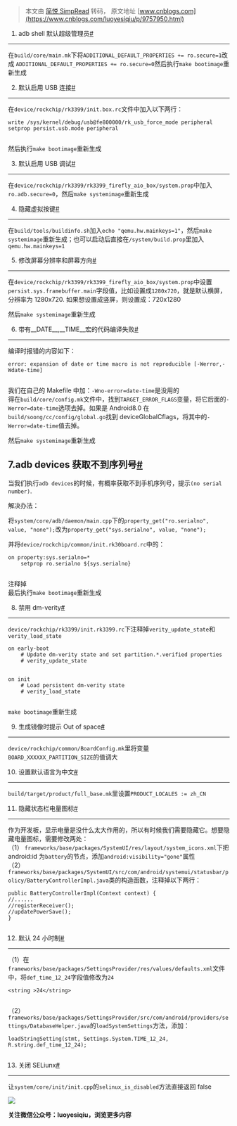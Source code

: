 > 本文由 [简悦 SimpRead](http://ksria.com/simpread/) 转码， 原文地址 [www.cnblogs.com](https://www.cnblogs.com/luoyesiqiu/p/9757950.html)

1. adb shell 默认超级管理员[#](#1-adb-shell-默认超级管理员)
---------------------------------------------

在`build/core/main.mk`下将`ADDITIONAL_DEFAULT_PROPERTIES += ro.secure=1`改成 `ADDITIONAL_DEFAULT_PROPERTIES += ro.secure=0`然后执行`make bootimage`重新生成

2. 默认启用 USB 连接[#](#2默认启用usb连接)
------------------------------

在`device/rockchip/rk3399/init.box.rc`文件中加入以下两行：

```
write /sys/kernel/debug/usb@fe800000/rk_usb_force_mode peripheral
setprop persist.usb.mode peripheral


```

然后执行`make bootimage`重新生成

3. 默认启用 USB 调试[#](#3默认启用usb调试)
------------------------------

在`device/rockchip/rk3399/rk3399_firefly_aio_box/system.prop`中加入`ro.adb.secure=0`，然后`make systemimage`重新生成

4. 隐藏虚拟按键[#](#4隐藏虚拟按键)
----------------------

在`build/tools/buildinfo.sh`加入`echo "qemu.hw.mainkeys=1"`，然后`make systemimage`重新生成；也可以启动后直接在`/system/build.prop`里加入`qemu.hw.mainkeys=1`

5. 修改屏幕分辨率和屏幕方向[#](#5修改屏幕分辨率和屏幕方向)
----------------------------------

在`device/rockchip/rk3399/rk3399_firefly_aio_box/system.prop`中设置`persist.sys.framebuffer.main`字段值，比如设置成`1280x720`，就是默认横屏，分辨率为 1280x720. 如果想设置成竖屏，则设置成：720x1280

然后`make systemimage`重新生成

6. 带有__DATE__,__TIME__宏的代码编译失败[#](#6带有__date____time__宏的代码编译失败)
---------------------------------------------------------------

编译时报错的内容如下：

```
error: expansion of date or time macro is not reproducible [-Werror,-Wdate-time]


```

我们在自己的 Makefile 中加：`-Wno-error=date-time`是没用的  
得在`build/core/config.mk`文件中，找到`TARGET_ERROR_FLAGS`变量，将它后面的`-Werror=date-time`选项去掉。如果是 Android8.0 在`build/soong/cc/config/global.go`找到 deviceGlobalCflags，将其中的`-Werror=date-time`值去掉。

然后`make systemimage`重新生成

7.adb devices 获取不到序列号[#](#7adb-devices获取不到序列号)
----------------------------------------------

当我们执行`adb devices`的时候，有概率获取不到手机序列号，提示`(no serial number)`.

解决办法：

将`system/core/adb/daemon/main.cpp`下的`property_get("ro.serialno", value, "none");`改为`property_get("sys.serialno", value, "none");`

并将`device/rockchip/common/init.rk30board.rc`中的：

```
on property:sys.serialno=*
    setprop ro.serialno ${sys.serialno}


```

注释掉  
最后执行`make bootimage`重新生成

8. 禁用 dm-verity[#](#8禁用dm-verity)
---------------------------------

`device/rockchip/rk3399/init.rk3399.rc`下注释掉`verity_update_state`和`verity_load_state`

```
on early-boot
    # Update dm-verity state and set partition.*.verified properties
    # verity_update_state


```

```
on init
    # Load persistent dm-verity state
    # verity_load_state


```

`make bootimage`重新生成

9. 生成镜像时提示 Out of space[#](#9生成镜像时提示out-of-space)
-------------------------------------------------

`device/rockchip/common/BoardConfig.mk`里将变量`BOARD_XXXXXX_PARTITION_SIZE`的值调大

10. 设置默认语言为中文[#](#10设置默认语言为中文)
------------------------------

`build/target/product/full_base.mk`里设置`PRODUCT_LOCALES := zh_CN`

11. 隐藏状态栏电量图标[#](#11隐藏状态栏电量图标)
------------------------------

作为开发板，显示电量是没什么太大作用的，所以有时候我们需要隐藏它。想要隐藏电量图标，需要修改两处：  
（1） `frameworks/base/packages/SystemUI/res/layout/system_icons.xml`下把 android:id 为`battery`的节点，添加`android:visibility="gone"`属性  
（2） `frameworks/base/packages/SystemUI/src/com/android/systemui/statusbar/policy/BatteryControllerImpl.java`类的构造函数，注释掉以下两行：

```
public BatteryControllerImpl(Context context) {
//......
//registerReceiver();
//updatePowerSave();
}


```

12. 默认 24 小时制[#](#12-默认24小时制)
-----------------------------

（1）在`frameworks/base/packages/SettingsProvider/res/values/defaults.xml`文件中，将`def_time_12_24`字段值修改为`24`

```
<string >24</string>


```

（2）`frameworks/base/packages/SettingsProvider/src/com/android/providers/settings/DatabaseHelper.java`的`loadSystemSettings`方法，添加：

```
loadStringSetting(stmt, Settings.System.TIME_12_24, R.string.def_time_12_24);


```

13. 关闭 SELiunx[#](#13-关闭seliunx)
--------------------------------

让`system/core/init/init.cpp`的`selinux_is_disabled`方法直接返回 false

[![](http://images.cnblogs.com/cnblogs_com/luoyesiqiu/1570030/o_200606011422luoyesiqiu_qr.jpg)](//images.cnblogs.com/cnblogs_com/luoyesiqiu/1570030/o_200606011422luoyesiqiu_qr.jpg)

**关注微信公众号：luoyesiqiu，浏览更多内容**